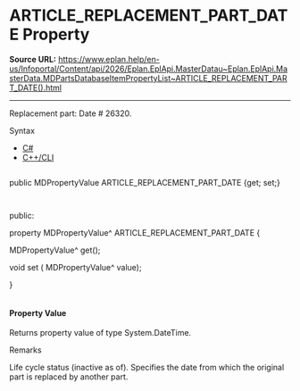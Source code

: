 # ARTICLE_REPLACEMENT_PART_DATE Property

**Source URL:** https://www.eplan.help/en-us/Infoportal/Content/api/2026/Eplan.EplApi.MasterDatau~Eplan.EplApi.MasterData.MDPartsDatabaseItemPropertyList~ARTICLE_REPLACEMENT_PART_DATE().html

---

Replacement part: Date # 26320.

Syntax

- [C#](#i-syntax-CS)
- [C++/CLI](#i-syntax-CPP2005)

```
```
public MDPropertyValue ARTICLE_REPLACEMENT_PART_DATE {get; set;}
```
```

```
```
public:

property MDPropertyValue^ ARTICLE_REPLACEMENT_PART_DATE {

   MDPropertyValue^ get();

   void set (    MDPropertyValue^ value);

}
```
```

#### Property Value

Returns property value of type System.DateTime.

Remarks

Life cycle status (inactive as of). Specifies the date from which the original part is replaced by another part.
